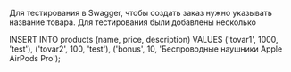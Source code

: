 Для тестирования в Swagger, чтобы создать заказ нужно указывать название товара.
Для тестирования были добавлены несколько

INSERT INTO products (name, price, description) VALUES
('tovar1', 1000, 'test'),
('tovar2', 100, 'test'),
('bonus', 10, 'Беспроводные наушники Apple AirPods Pro');
